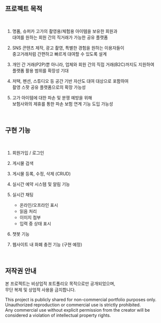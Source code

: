 ## 프로젝트 목적  

&nbsp;

1. 명품, 슈퍼카 고가의 촬영용/체험용 아이템을 보유한 회원과  
   대여를 원하는 회원 간의 직거래가 가능한 공유 플랫폼<br>

2. SNS 콘텐츠 제작, 광고 촬영, 특별한 경험을 원하는 이용자들이  
   중고거래처럼 간편하고 빠르게 대여할 수 있도록 설계<br>

3. 개인 간 거래(P2P)뿐 아니라, 업체와 회원 간의 직접 거래(B2C)까지도 지원하여  
   플랫폼 활용 범위를 확장성 기대<br>

4. 저택, 펜션, 스튜디오 등 공간 기반 자산도 대여 대상으로 포함하여  
   촬영 스팟 공유 플랫폼으로의 확장 가능성<br>

5. 고가 아이템에 대한 파손 및 분쟁 예방을 위해  
   보험사와의 제휴를 통한 파손 보험 연계 기능 도입 가능성<br>

&nbsp;

## 구현 기능  

&nbsp;

1. 회원가입 / 로그인  

2. 게시물 검색  

3. 게시물 등록, 수정, 삭제 (CRUD)  

4. 실시간 예약 시스템 및 알림 기능  

5. 실시간 채팅  
   - 온라인/오프라인 표시  
   - 읽음 처리  
   - 이미지 첨부  
   - 입력 중 상태 표시  

6. 챗봇 기능  

7. 웹사이트 내 화폐 충전 기능 (구현 예정)  

&nbsp;

## 저작권 안내  

본 프로젝트는 비상업적 포트폴리오 목적으로만 공개되었으며,  
무단 복제 및 상업적 사용을 금지합니다.  

This project is publicly shared for non-commercial portfolio purposes only.  
Unauthorized reproduction or commercial use is strictly prohibited.  
Any commercial use without explicit permission from the creator will be considered a violation of intellectual property rights.
